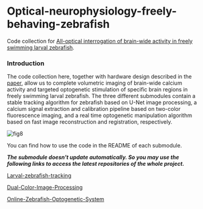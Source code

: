 # Optical-neurophysiology-freely-behaving-zebrafish
Code collection for [All-optical interrogation of brain-wide activity in freely swimming larval zebrafish](https://www.biorxiv.org/content/10.1101/2023.05.24.542114v1).

### Introduction

The code collection here, together with hardware design described in the [paper](https://www.biorxiv.org/content/10.1101/2023.05.24.542114v1), allow us to complete volumetric imaging of brain-wide calcium activity and targeted optogenetic stimulation of specific brain regions in freely swimming larval zebrafish. The three different submodules contain a stable tracking algorithm for zebrafish based on U-Net image processing, a calcium signal extraction and calibration pipeline based on two-color fluorescence imaging, and a real time optogenetic manipulation algorithm based on fast image reconstruction and registration, respectively. 

![fig8](https://github.com/Wenlab/All-optical-interrogation-of-freely-swimming-larval-zebrafish/assets/15085006/83268790-357e-4ea7-a29a-a87ae1a961ff)


You can find how to use the code in the README of each submodule.

*__The submodule doesn't update automatically. So you may use the following links to access the latest repositories of the whole project.__*

[Larval-zebrafish-tracking](https://github.com/Wenlab/Larval-zebrafish-tracking/tree/master)

[Dual-Color-Image-Processing](https://github.com/Wenlab/Dual-Color-Image-Processing)

[Online-Zebrafish-Optogenetic-System](https://github.com/Wenlab/Online-Zebrafish-Optogenetic-System/tree/main)

